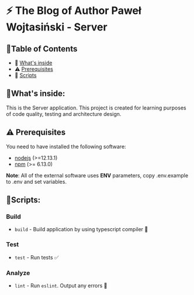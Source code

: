 # ⚡️ The Blog of Author Paweł Wojtasiński - Server

## 📖Table of Contents

- 👀 [What's inside](#whats-inside)
- ⚠️ [Prerequisites](#%EF%B8%8F-prerequisites)
- 📜 [Scripts](#scripts)

## 👀What's inside:

This is the Server application. This project is created for learning purposes of code quality, testing and architecture design.

## ⚠️ Prerequisites

You need to have installed the following software:

- [nodejs](https://nodejs.org/en/) (>=12.13.1)
- [npm](https://npmjs.com/) (>= 6.13.0)

**Note**: All of the external software uses **ENV** parameters, copy .env.example to .env and set variables.

## 📜Scripts:

### Build

- `build` - Build application by using typescript compiler 👷

### Test

- `test` - Run tests ✅

### Analyze

- `lint` - Run `eslint`. Output any errors 🚨
